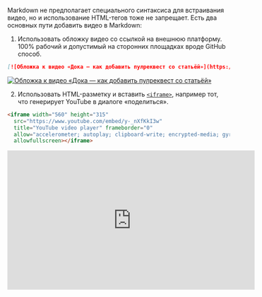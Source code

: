 Markdown не предполагает специального синтаксиса для встраивания видео, но и использование HTML-тегов тоже не запрещает. Есть два основных пути добавить видео в Markdown:

1. Использовать обложку видео со ссылкой на внешнюю платформу. 100% рабочий и допустимый на сторонних площадках вроде GitHub способ.

```markdown
[![Обложка к видео «Дока — как добавить пулреквест со статьёй»](https://i3.ytimg.com/vi/y-_nXfKkI3w/hqdefault.jpg)](https://www.youtube.com/watch?v=y-_nXfKkI3w)
```

[![Обложка к видео «Дока — как добавить пулреквест со статьёй»](https://i3.ytimg.com/vi/y-_nXfKkI3w/hqdefault.jpg)](https://www.youtube.com/watch?v=y-_nXfKkI3w)

2. Использовать HTML-разметку и вставить [`<iframe>`](/html/iframe/), например тот, что генерирует YouTube в диалоге «поделиться».

```markdown
<iframe width="560" height="315"
  src="https://www.youtube.com/embed/y-_nXfKkI3w"
  title="YouTube video player" frameborder="0"
  allow="accelerometer; autoplay; clipboard-write; encrypted-media; gyroscope; picture-in-picture"
  allowfullscreen></iframe>
```

<iframe width="560" height="315"
  src="https://www.youtube.com/embed/y-_nXfKkI3w"
  title="YouTube video player" frameborder="0"
  allow="accelerometer; autoplay; clipboard-write; encrypted-media; gyroscope; picture-in-picture"
  allowfullscreen></iframe>
